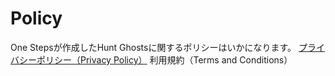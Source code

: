 # Policy
One Stepsが作成したHunt Ghostsに関するポリシーはいかになります。
<a href="">プライバシーポリシー（Privacy Policy）</a>
利用規約（Terms and Conditions）
